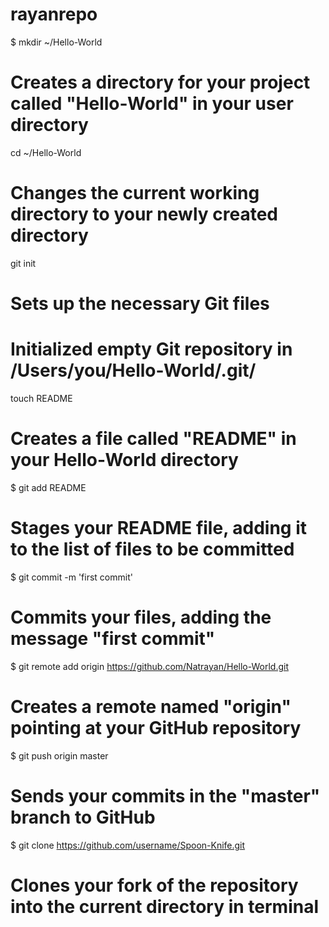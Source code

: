 rayanrepo
=========
$ mkdir ~/Hello-World
# Creates a directory for your project called "Hello-World" in your user directory

cd ~/Hello-World
# Changes the current working directory to your newly created directory

git init
# Sets up the necessary Git files
# Initialized empty Git repository in /Users/you/Hello-World/.git/

touch README
# Creates a file called "README" in your Hello-World directory
$ git add README
# Stages your README file, adding it to the list of files to be committed

$ git commit -m 'first commit'
# Commits your files, adding the message "first commit"
$ git remote add origin https://github.com/Natrayan/Hello-World.git
# Creates a remote named "origin" pointing at your GitHub repository

$ git push origin master
# Sends your commits in the "master" branch to GitHub
$ git clone https://github.com/username/Spoon-Knife.git
# Clones your fork of the repository into the current directory in terminal
